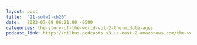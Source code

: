 ```yaml
---
layout: post
title:  "21-sotw2-ch20"
date:   2023-07-09 06:21:00 -0500
categories: the-story-of-the-world-vol-2-the-middle-ages
podcast_link: https://nilbus-podcasts.s3.us-east-2.amazonaws.com/the-well-trained-mind/The%20Story%20of%20the%20World%20Vol.%202%20The%20Middle%20Ages/21-sotw2-ch20.mp3
---
```


